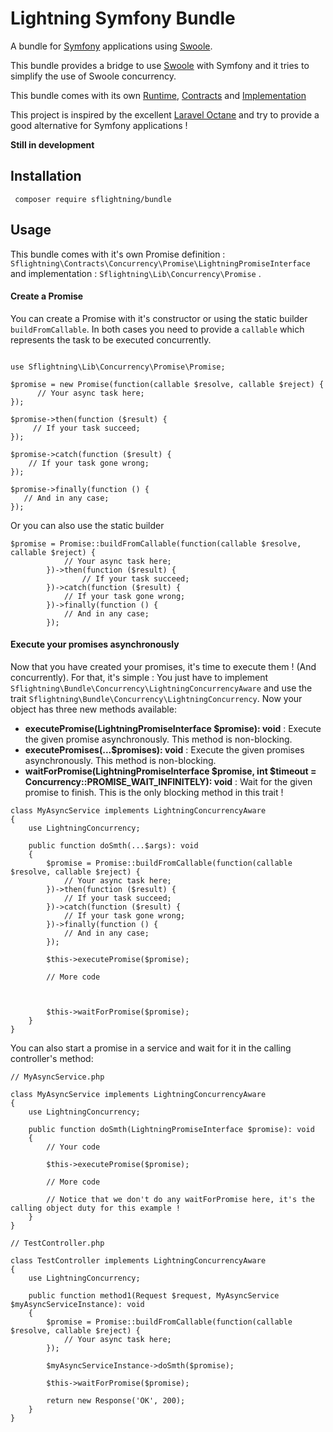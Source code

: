 # Lightning Symfony Bundle

A bundle for [Symfony](https://symfony.com/) applications using [Swoole](https://www.swoole.co.uk/).

This bundle provides a bridge to use [Swoole](https://www.swoole.co.uk/) with Symfony and it tries to simplify the use of Swoole concurrency.

This bundle comes with its own [Runtime](https://github.com/BaptisteContreras/lightning-runtime), [Contracts](https://github.com/BaptisteContreras/lightning-contracts) and [Implementation](https://github.com/BaptisteContreras/lightning-lib)

This project is inspired by the excellent [Laravel Octane](https://github.com/laravel/octane) and try to provide a good alternative for Symfony applications !

**Still in development**

## Installation

```
 composer require sflightning/bundle
```

## Usage

This bundle comes with it's own Promise definition : `Sflightning\Contracts\Concurrency\Promise\LightningPromiseInterface` and implementation :  `Sflightning\Lib\Concurrency\Promise` .


#### Create a Promise

You can create a Promise with it's constructor or using the static builder `buildFromCallable`. In both cases you need to provide a `callable` which represents the task to be executed concurrently.

```

use Sflightning\Lib\Concurrency\Promise\Promise;

$promise = new Promise(function(callable $resolve, callable $reject) {
      // Your async task here;
});

$promise->then(function ($result) {
     // If your task succeed;
});

$promise->catch(function ($result) {
    // If your task gone wrong;
});

$promise->finally(function () {
   // And in any case;
});

```

Or you can also use the static builder

```
$promise = Promise::buildFromCallable(function(callable $resolve, callable $reject) {
            // Your async task here;
        })->then(function ($result) {
                // If your task succeed;
        })->catch(function ($result) {
            // If your task gone wrong;
        })->finally(function () {
            // And in any case;
        });
```

#### Execute your promises asynchronously

Now that you have created your promises, it's time to execute them ! (And concurrently). For that, it's simple : You just have to implement `Sflightning\Bundle\Concurrency\LightningConcurrencyAware`
and use the trait `Sflightning\Bundle\Concurrency\LightningConcurrency`. Now your object has three new methods available:

- **executePromise(LightningPromiseInterface $promise): void** : Execute the given promise asynchronously. This method is non-blocking.
- **executePromises(...$promises): void** : Execute the given promises asynchronously. This method is non-blocking.
- **waitForPromise(LightningPromiseInterface $promise, int $timeout = Concurrency::PROMISE_WAIT_INFINITELY): void** : Wait for the given promise to finish. This is the only blocking method in this trait !

```
class MyAsyncService implements LightningConcurrencyAware
{
    use LightningConcurrency;

    public function doSmth(...$args): void
    {
        $promise = Promise::buildFromCallable(function(callable $resolve, callable $reject) {
            // Your async task here;
        })->then(function ($result) {
            // If your task succeed;
        })->catch(function ($result) {
            // If your task gone wrong;
        })->finally(function () {
            // And in any case;
        });

        $this->executePromise($promise);

        // More code



        $this->waitForPromise($promise);
    }
}
```

You can also start a promise in a service and wait for it in the calling controller's method:

```
// MyAsyncService.php

class MyAsyncService implements LightningConcurrencyAware
{
    use LightningConcurrency;

    public function doSmth(LightningPromiseInterface $promise): void
    {
        // Your code

        $this->executePromise($promise);

        // More code
        
        // Notice that we don't do any waitForPromise here, it's the calling object duty for this example !
    }
}

// TestController.php

class TestController implements LightningConcurrencyAware
{
    use LightningConcurrency;

    public function method1(Request $request, MyAsyncService $myAsyncServiceInstance): void
    {
        $promise = Promise::buildFromCallable(function(callable $resolve, callable $reject) {
            // Your async task here;
        });

        $myAsyncServiceInstance->doSmth($promise);
        
        $this->waitForPromise($promise); 
        
        return new Response('OK', 200); 
    }
}
```
